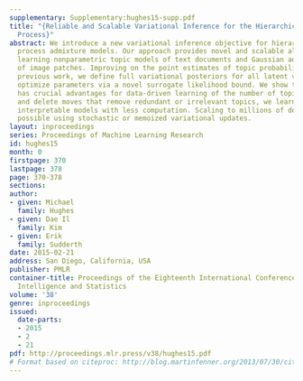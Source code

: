 ```yaml
---
supplementary: Supplementary:hughes15-supp.pdf
title: "{Reliable and Scalable Variational Inference for the Hierarchical Dirichlet
  Process}"
abstract: We introduce a new variational inference objective for hierarchical Dirichlet
  process admixture models. Our approach provides novel and scalable algorithms for
  learning nonparametric topic models of text documents and Gaussian admixture models
  of image patches. Improving on the point estimates of topic probabilities used in
  previous work, we define full variational posteriors for all latent variables and
  optimize parameters via a novel surrogate likelihood bound. We show that this approach
  has crucial advantages for data-driven learning of the number of topics. Via merge
  and delete moves that remove redundant or irrelevant topics, we learn compact and
  interpretable models with less computation. Scaling to millions of documents is
  possible using stochastic or memoized variational updates.
layout: inproceedings
series: Proceedings of Machine Learning Research
id: hughes15
month: 0
firstpage: 370
lastpage: 378
page: 370-378
sections: 
author:
- given: Michael
  family: Hughes
- given: Dae Il
  family: Kim
- given: Erik
  family: Sudderth
date: 2015-02-21
address: San Diego, California, USA
publisher: PMLR
container-title: Proceedings of the Eighteenth International Conference on Artificial
  Intelligence and Statistics
volume: '38'
genre: inproceedings
issued:
  date-parts:
  - 2015
  - 2
  - 21
pdf: http://proceedings.mlr.press/v38/hughes15.pdf
# Format based on citeproc: http://blog.martinfenner.org/2013/07/30/citeproc-yaml-for-bibliographies/
---
```

